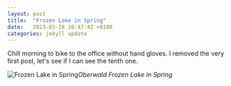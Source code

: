 ```yaml
---
layout: post
title:  "Frozen Lake in Spring"
date:   2023-03-28 20:47:42 +0100
categories: jekyll update
---
```


Chill morning to bike to the office without hand gloves.
I removed the very first post, let's see if I can see the tenth one.


![Frozen Lake in Spring](https://lh3.googleusercontent.com/g_b40P7UH2vkqYeGRkhfd2c5Dx_kDEozbvXADkcKfZmhkNTfL4TjcDPLjxFbHD9hs2PQOWb1s_hwJ5SCZAphJ95SNqThDkoYbVszXaG_BkURg3-JFAK6VTLbwGYEn4x9HTiKVEz_og=w2400)*Oberwald Frozen Lake in Spring*&nbsp;



[jekyll-docs]: https://jekyllrb.com/docs/home
[jekyll-gh]:   https://github.com/jekyll/jekyll
[jekyll-talk]: https://talk.jekyllrb.com/


